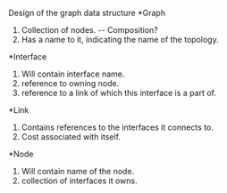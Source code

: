 Design of the graph data structure
*Graph
1. Collection of nodes.  -- Composition?
2. Has a name to it, indicating the name of the topology.

*Interface 
1. Will contain interface name.
2. reference to owning node.
3. reference to a link of which this interface is a part of.

*Link
1. Contains references to the interfaces it connects to.
2. Cost associated with itself.

*Node
1. Will contain name of the node.
2. collection of interfaces it owns.


